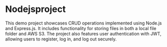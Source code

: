 # Nodejsproject
This demo project showcases CRUD operations implemented using Node.js and Express.js. It includes functionality for storing files in both a local file folder and AWS S3. The project also features user authentication with JWT, allowing users to register, log in, and log out securely.
